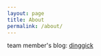 ```yaml
---
layout: page
title: About
permalink: /about/
---
```


team member's blog:
[dinggick](https://dinggick.github.io/)
